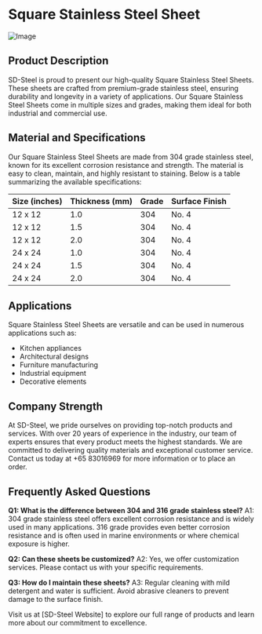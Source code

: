 # Square Stainless Steel Sheet

![Image](https://github.com/user-attachments/assets/2567258e-e124-4816-932d-1809bd27ef0b)

## Product Description

SD-Steel is proud to present our high-quality Square Stainless Steel Sheets. These sheets are crafted from premium-grade stainless steel, ensuring durability and longevity in a variety of applications. Our Square Stainless Steel Sheets come in multiple sizes and grades, making them ideal for both industrial and commercial use.

## Material and Specifications

Our Square Stainless Steel Sheets are made from 304 grade stainless steel, known for its excellent corrosion resistance and strength. The material is easy to clean, maintain, and highly resistant to staining. Below is a table summarizing the available specifications:

| Size (inches) | Thickness (mm) | Grade | Surface Finish |
|---------------|----------------|-------|----------------|
| 12 x 12       | 1.0            | 304   | No. 4          |
| 12 x 12       | 1.5            | 304   | No. 4          |
| 12 x 12       | 2.0            | 304   | No. 4          |
| 24 x 24       | 1.0            | 304   | No. 4          |
| 24 x 24       | 1.5            | 304   | No. 4          |
| 24 x 24       | 2.0            | 304   | No. 4          |

## Applications

Square Stainless Steel Sheets are versatile and can be used in numerous applications such as:
- Kitchen appliances
- Architectural designs
- Furniture manufacturing
- Industrial equipment
- Decorative elements

## Company Strength

At SD-Steel, we pride ourselves on providing top-notch products and services. With over 20 years of experience in the industry, our team of experts ensures that every product meets the highest standards. We are committed to delivering quality materials and exceptional customer service. Contact us today at +65 83016969 for more information or to place an order.

## Frequently Asked Questions

**Q1: What is the difference between 304 and 316 grade stainless steel?**
A1: 304 grade stainless steel offers excellent corrosion resistance and is widely used in many applications. 316 grade provides even better corrosion resistance and is often used in marine environments or where chemical exposure is higher.

**Q2: Can these sheets be customized?**
A2: Yes, we offer customization services. Please contact us with your specific requirements.

**Q3: How do I maintain these sheets?**
A3: Regular cleaning with mild detergent and water is sufficient. Avoid abrasive cleaners to prevent damage to the surface finish.

Visit us at [SD-Steel Website] to explore our full range of products and learn more about our commitment to excellence.